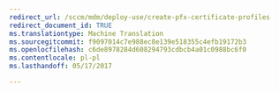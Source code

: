 ```yaml
---
redirect_url: /sccm/mdm/deploy-use/create-pfx-certificate-profiles
redirect_document_id: TRUE
ms.translationtype: Machine Translation
ms.sourcegitcommit: f9097014c7e988ec8e139e518355c4efb19172b3
ms.openlocfilehash: c6de8978284d608294793cdbcb4a01c0988bc6f0
ms.contentlocale: pl-pl
ms.lasthandoff: 05/17/2017

---
```


